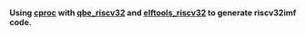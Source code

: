 #### Using  [cproc](https://github.com/michaelforney/cproc) with [qbe_riscv32](https://github.com/michg/qbe_riscv32) and [elftools_riscv32](https://github.com/michg/elftools_riscv32) to generate riscv32imf code.
